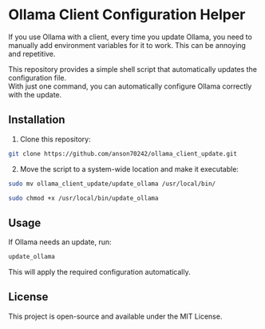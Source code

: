 # Ollama Client Configuration Helper  

If you use Ollama with a client, every time you update Ollama, you need to manually add environment variables for it to work. This can be annoying and repetitive.  

This repository provides a simple shell script that automatically updates the configuration file.  
With just one command, you can automatically configure Ollama correctly with the update.

## Installation  
1. Clone this repository:  
```sh
git clone https://github.com/anson70242/ollama_client_update.git
```
2. Move the script to a system-wide location and make it executable:
```sh
sudo mv ollama_client_update/update_ollama /usr/local/bin/
```
```sh
sudo chmod +x /usr/local/bin/update_ollama
```

## Usage
If Ollama needs an update, run:
```sh
update_ollama
```
This will apply the required configuration automatically.

## License
This project is open-source and available under the MIT License.

